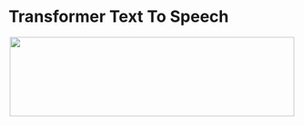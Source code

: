 # Transformer Text To Speech

<p align="center">
  <img src="https://miro.medium.com/max/3330/1*7HOERatJ83E1KkKr1SVAug.png" height="140" width="500" />
</p>
